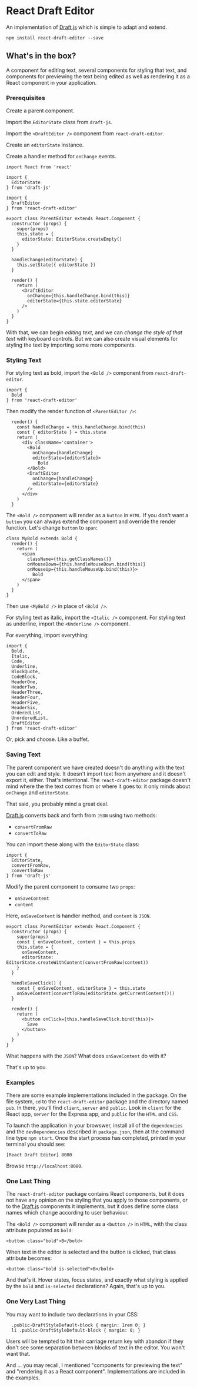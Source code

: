 # React Draft Editor

An implementation of [Draft.js](https://facebook.github.io/draft-js/) which is simple to adapt and extend.

```
npm install react-draft-editor --save
```

## What's in the box?

A component for editing text, several components for styling that text, and components for previewing the text being edited as well as rendering it as a React component in your application.

### Prerequisites

Create a parent component.

Import the `EditorState` class from `draft-js`.

Import the `<DraftEditor />` component from `react-draft-editor`.

Create an `editorState` instance.

Create a handler method for `onChange` events.

```
import React from 'react'

import {
  EditorState
} from 'draft-js'

import {
  DraftEditor
} from 'react-draft-editor'

export class ParentEditor extends React.Component {
  constructor (props) {
    super(props)
    this.state = {
      editorState: EditorState.createEmpty()
    }
  }

  handleChange(editorState) {
    this.setState({ editorState })
  }

  render() {
    return (
      <DraftEditor
        onChange={this.handleChange.bind(this)}
        editorState={this.state.editorState}
      />
    )
  }
}
```

With that, we can begin *editing text*, and we can *change the style of that text* with keyboard controls. But we can also create visual elements for styling the text by importing some more components.

### Styling Text

For styling text as bold, import the `<Bold />` component from `react-draft-editor`.

```
import {
  Bold
} from 'react-draft-editor'
```

Then modify the render function of `<ParentEditor />`:

```
  render() {
    const handleChange = this.handleChange.bind(this)
    const { editorState } = this.state
    return (
      <div className='container'>
        <Bold
          onChange={handleChange}
          editorState={editorState}>
            Bold
        </Bold>
        <DraftEditor
          onChange={handleChange}
          editorState={editorState}
        />
      </div>
    )
  }
```
The `<Bold />` component will render as a `button` in `HTML`. If you don't want a `button` you can always extend the component and override the render function. Let's change `button` to `span`:

```
class MyBold extends Bold {
  render() {
    return (
      <span
        className={this.getClassNames()}
        onMouseDown={this.handleMouseDown.bind(this)}
        onMouseUp={this.handleMouseUp.bind(this)}>
          Bold
      </span>
    )
  }
}

```
Then use `<MyBold />` in place of `<Bold />`.


For styling text as italic, import the `<Italic />` component. For styling text as underline, import the `<Underline />` component.

For everything, import everything:

```
import {
  Bold,
  Italic,
  Code,
  Underline,
  BlockQuote,
  CodeBlock,
  HeaderOne,
  HeaderTwo,
  HeaderThree,
  HeaderFour,
  HeaderFive,
  HeaderSix,
  OrderedList,
  UnorderedList,
  DraftEditor
} from 'react-draft-editor'
```

Or, pick and choose. Like a buffet.

### Saving Text

The parent component we have created doesn't do anything with the text you can edit and style. It doesn't import text from anywhere and it doesn't export it, either. That's intentional. The `react-draft-editor` package doesn't mind where the the text comes from or where it goes to: it only minds about `onChange` and `editorState`.

That said, you probably mind a great deal.

[Draft.js](https://facebook.github.io/draft-js/) converts back and forth from `JSON` using two methods:

* `convertFromRaw`
* `convertToRaw`

You can import these along with the `EditorState` class:

```
import {
  EditorState,
  convertFromRaw,
  convertToRaw
} from 'draft-js'
```

Modify the parent component to consume two `props`:

* `onSaveContent`
* `content`

Here, `onSaveContent` is handler method, and `content` is `JSON`.

```
export class ParentEditor extends React.Component {
  constructor (props) {
    super(props)
    const { onSaveContent, content } = this.props
    this.state = {
      onSaveContent,
      editorState: EditorState.createWithContent(convertFromRaw(content))
    }
  }

  handleSaveClick() {
    const { onSaveContent, editorState } = this.state
    onSaveContent(convertToRaw(editorState.getCurrentContent()))
  }

  render() {
    return (
      <button onClick={this.handleSaveClick.bind(this)}>
        Save
      </button>
    )
  }
}
```
What happens with the `JSON`? What does `onSaveContent` do with it?

That's up to you.

### Examples

There are some example implementations included in the package. On the file system, `cd` to the `react-draft-editor` package and the directory named `pub`. In there, you'll find `client`, `server` and `public`. Look in `client` for the React app, `server` for the Express app, and `public` for the `HTML` and `CSS`.

To launch the application in your browswer, install all of the `dependencies` and the `devDependencies` described in `package.json`, then at the command line type `npm start`. Once the start process has completed, printed in your terminal you should see:

```
[React Draft Editor] 8080
```

Browse `http://localhost:8080`.

### One Last Thing

The `react-draft-editor` package contains React components, but it does not have any opinion on the styling that you apply to those components, or to the [Draft.js](https://facebook.github.io/draft-js/) components it implements, but it does define some class names which change according to user behaviour.

The `<Bold />` component will render as a `<button />` in `HTML`, with the class attribute populated as `bold`:

```
<button class="bold">B</bold>
```

When text in the editor is selected and the button is clicked, that class attribute becomes:

```
<button class="bold is-selected">B</bold>
```

And that's it. Hover states, focus states, and exactly what styling is applied by the `bold` and `is-selected` declarations? Again, that's up to you.

### One Very Last Thing

You may want to include two declarations in your CSS:

```
  .public-DraftStyleDefault-block { margin: 1rem 0; }
  li .public-DraftStyleDefault-block { margin: 0; }
```
Users will be tempted to hit their carriage return key with abandon if they don't see some separation between blocks of text in the editor. You won't want that.


And ... you may recall, I mentioned "components for previewing the text" and "rendering it as a React component". Implementations are included in the examples.
